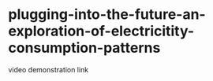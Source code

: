 # plugging-into-the-future-an-exploration-of-electricitity-consumption-patterns


video demonstration link

